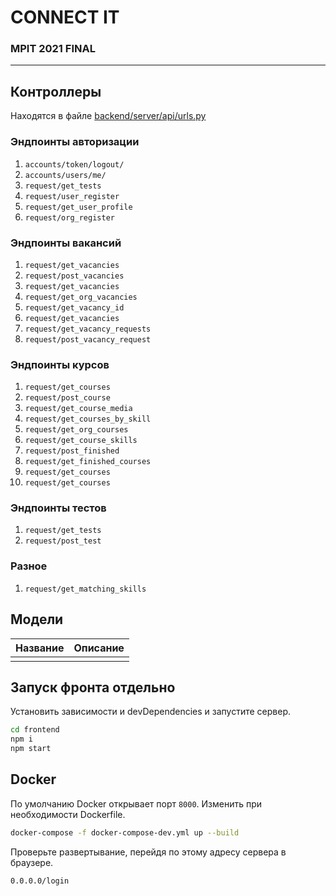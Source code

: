 # CONNECT IT
### MPIT 2021 FINAL
---------------------

## Контроллеры
Находятся в файле [backend/server/api/urls.py](backend/server/api/views.py)
### Эндпоинты авторизации

1.  `accounts/token/logout/`
2.  `accounts/users/me/`
3.  `request/get_tests`
4.  `request/user_register`
5.  `request/get_user_profile`
6.  `request/org_register`

### Эндпоинты вакансий

1.  `request/get_vacancies`
2.  `request/post_vacancies`
3.  `request/get_vacancies`
4.  `request/get_org_vacancies`
5.  `request/get_vacancy_id`
6.  `request/get_vacancies`
7.  `request/get_vacancy_requests`
8.  `request/post_vacancy_request`

### Эндпоинты курсов

1.  `request/get_courses`
2.  `request/post_course`
3.  `request/get_course_media`
4.  `request/get_courses_by_skill`
5.  `request/get_org_courses`
6.  `request/get_course_skills`
7.  `request/post_finished`
8.  `request/get_finished_courses`
9.  `request/get_courses`
10. `request/get_courses`

### Эндпоинты тестов

1.  `request/get_tests`
2.  `request/post_test`

### Разное

1.  `request/get_matching_skills`


## Модели

| Название           | Описание                                    |
| ---------------- | ----------------------------------------- |
|       |        |


## Запуск фронта отдельно

Установить зависимости и devDependencies и запустите сервер.

```sh
cd frontend
npm i
npm start
```

## Docker

По умолчанию Docker открывает порт `8000`. Изменить при необходимости
Dockerfile.

```sh
docker-compose -f docker-compose-dev.yml up --build
```

Проверьте развертывание, перейдя по этому адресу сервера в
браузере.

```sh
0.0.0.0/login
```
